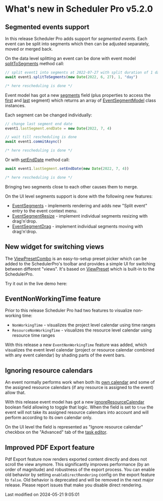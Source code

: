 # What's new in Scheduler Pro v5.2.0

## Segmented events support

In this release Scheduler Pro adds support for _segmented events_.
Each event can be split into segments which then can be adjusted separately, moved or merged back.

On the data level splitting an event can be done with event model
[splitToSegments](#SchedulerPro/model/EventModel#function-splitToSegments) method call:

```js
// split event1 into segments at 2022-07-27 with split duration of 1 day
await event1.splitToSegments(new Date(2022, 6, 27), 1, "day")

/* here rescheduling is done */
```

Event model has got a new [segments](#SchedulerPro/model/EventModel#field-segments) field (plus
properties to access the [first](#SchedulerPro/model/EventModel#property-lastSegment)
and [last](#SchedulerPro/model/EventModel#property-lastSegment) segment) which returns
an array of [EventSegmentModel](#SchedulerPro/model/EventSegmentModel)
class instances.

Each segment can be changed individually:

```js
// change last segment end date
event1.lastSegment.endDate = new Date(2022, 7, 4)

// wait till rescheduling is done
await event1.commitAsync()

/* here rescheduling is done */
```
Or with [setEndDate](#SchedulerPro/model/EventSegmentModel#function-setEndDate) method call:
```js
await event1.lastSegment.setEndDate(new Date(2022, 7, 4))

/* here rescheduling is done */
```

Bringing two segments close to each other causes them to merge.

On the UI level segments support is done with the following new features:

- [EventSegments](#SchedulerPro/feature/EventSegments) - implements rendering and adds new "Split event" entry to the event context menu.
- [EventSegmentResize](#SchedulerPro/feature/EventSegmentResize) - implement individual segments resizing with drag'n'drop.
- [EventSegmentDrag](#SchedulerPro/feature/EventSegmentDrag) - implement individual segments moving with drag'n'drop.

<div class="external-example" data-file="SchedulerPro/feature/EventSegments.js"></div>

## New widget for switching views

The [ViewPresetCombo](#Scheduler/widget/ViewPresetCombo) is an easy-to-setup preset picker which can be added to the
SchedulerPro's toolbar and provides a simple UI for switching between different "views". It's based on
[ViewPreset](#Scheduler/preset/ViewPreset) which is built-in to the SchedulerPro.

Try it out in the live demo here:

<div class="external-example" data-file="./data/Scheduler/examples/widget/ViewPresetCombo.js"></div>

## EventNonWorkingTime feature

Prior to this release Scheduler Pro had two features to visualize non-working time:

* `NonWorkingTime` - visualizes the project level calendar using time ranges
* `ResourceNonWorkingTime` - visualizes the resource level calendar using resource time ranges

With this release a new `EventNonWorkingTime` feature was added, which visualizes the event level calendar (project or
resource calendar combined with any event calendar) by shading parts of the event bars.

<div class="external-example" data-file="SchedulerPro/feature/EventNonWorkingTime.js"></div>

## Ignoring resource calendars

An event normally performs work when both its [own calendar](#SchedulerPro/model/EventModel#field-calendar) and some
of the assigned resource calendars (if any resource is assigned to the event) allow that.

With this release event model has got a new
[ignoreResourceCalendar](#SchedulerPro/model/EventModel#field-ignoreResourceCalendar) boolean field allowing to toggle
that logic.
When the field is set to `true` the event will not take its assigned resource calendars into account and will perform
according to its own calendar only.

On the UI level the field is represented as "Ignore resource calendar" checkbox on the "Advanced" tab of
the [task editor](#SchedulerPro/feature/TaskEdit).

## Improved PDF Export feature

Pdf Export feature now renders exported content directly and does not scroll the view anymore. This significantly
improves performance (by an order of magnitude) and robustness of the export process. You can enable old behavior by
setting `enableDirectRendering` config on the export feature to `false`. Old behavior is deprecated and will be removed
in the next major release. Please report issues that make you disable direct rendering.


<p class="last-modified">Last modified on 2024-05-21 9:05:01</p>